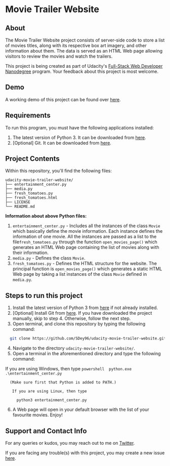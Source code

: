 # Movie Trailer Website
## About
The Movie Trailer Website project consists of server-side code to store a list of movies titles, along with its respective box art imagery, and other information about them. The data is served as an HTML Web page allowing visitors to review the movies and watch the trailers.

This project is being created as part of Udacity's [Full-Stack Web Developer Nanodegree](https://in.udacity.com/course/full-stack-web-developer-nanodegree--nd004) program. Your feedback about this project is most welcome. 

## Demo
A working demo of this project can be found over [here](https://sdey96.github.io/udacity-movie-trailer-website/fresh_tomatoes.html).

## Requirements
To run this program, you must have the following applications installed:
1. The latest version of Python 3. It can be downloaded from [here](https://www.python.org/downloads/).
2. [Optional] Git. It can be downloaded from [here](https://git-scm.com/downloads).

## Project Contents
Within this repository, you'll find the following files:
```
udacity-movie-trailer-website/
├── entertainment_center.py
├── media.py
├── fresh_tomatoes.py
├── fresh_tomatoes.html
├── LICENSE
└── README.md
```
**Information about above Python files:**

 1. `entertainment_center.py` - Includes all the instances of the class `Movie` which basically define the movie information. Each instance defines the information of one movie. All the instances are passed as a list to the file`fresh_tomatoes.py` through the function `open_movies_page()` which generates an HTML Web page containing the list of movies along with their information.
2.  `media.py` - Defines the class `Movie`.
3. `fresh_tomatoes.py` - Defines the HTML structure for the website. The principal function is `open_movies_page()` which generates a static HTML Web page by taking a list instances of the class `Movie` defined in `media.py`.

## Steps to run this project

 1. Install the latest version of Python 3 from [here](https://www.python.org/downloads/) if not already installed.
 2. [Optional] Install Git from [here](https://git-scm.com/downloads). If you have downloaded the project manually, skip to step 4. Otherwise, follow the next step.
 3. Open terminal, and clone this repository by typing the following command:
 
 ```bash
   git clone https://github.com/SDey96/udacity-movie-trailer-website.git
```

 4. Navigate to the directory `udacity-movie-trailer-website/`.
 5. Open a terminal in the aforementioned directory and type the following command:
 
   If you are using Windows, then type 
    ```powershell 
         python.exe .\entertainment_center.py
    ```
        
      (Make sure first that Python is added to PATH.)
  
       If you are using Linux, then type 
         
         python3 entertainment_center.py
  
  6. A Web page will open in your default browser with the list of your favourite movies. Enjoy!

## Support and Contact Info
For any queries or kudos, you may reach out to me on [Twitter](https://twitter.com/SDey_96).

If you are facing any trouble(s) with this project, you may create a new issue [here](https://github.com/SDey96/udacity-movie-trailer-website/issues). 
